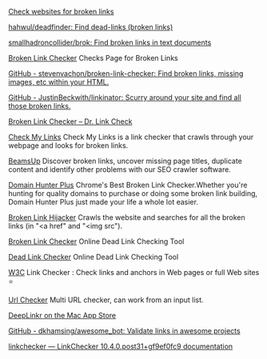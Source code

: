 
[Check websites for broken links](http://wummel.github.io/linkchecker)

[hahwul/deadfinder:  Find dead-links (broken links)](https://github.com/hahwul/deadfinder)

[smallhadroncollider/brok: Find broken links in text documents](https://github.com/smallhadroncollider/brok)

[Broken Link Checker](https://add0n.com/broken-link-checker.html)
Checks Page for Broken Links

[GitHub - stevenvachon/broken-link-checker: Find broken links, missing images, etc within your HTML.](https://github.com/stevenvachon/broken-link-checker)

[GitHub - JustinBeckwith/linkinator: Scurry around your site and find all those broken links.](https://github.com/JustinBeckwith/linkinator)

[Broken Link Checker – Dr. Link Check](https://www.drlinkcheck.com/)

[Check My Links](https://chrome.google.com/webstore/detail/check-my-links/ojkcdipcgfaekbeaelaapakgnjflfglf)
Check My Links is a link checker that crawls through your webpage and looks for broken links.

[BeamsUp](http://beamusup.com/)
Discover broken links, uncover missing page titles, duplicate content and identify other problems with our SEO crawler software.

[Domain Hunter Plus](https://netvantagemarketing.com/about/domain-hunter-plus)
Chrome's Best Broken Link Checker.Whether you're hunting for quality domains to purchase or doing some broken link building, Domain Hunter Plus just made your life a whole lot easier.

[Broken Link Hijacker](https://github.com/MayankPandey01/BrokenLinkHijacker)
Crawls the website and searches for all the broken links (in "<a href" and "<img src").

[Broken Link Checker](http://www.brokenlinkcheck.com/broken-links.php#status)
Online Dead Link Checking Tool

[Dead Link Checker](http://www.deadlinkchecker.com/website-dead-link-checker.asp)
Online Dead Link Checking Tool

[W3C](https://validator.w3.org/checklink)
Link Checker : Check links and anchors in Web pages or full Web sites
:star:

[Url Checker](http://urlchecker.org/)
Multi URL checker, can work from an input list.

[DeepLinkr on the Mac App Store](https://apps.apple.com/us/app/deeplinkr/id1586244217)

[GitHub - dkhamsing/awesome_bot: Validate links in awesome projects](https://github.com/dkhamsing/awesome_bot)

[linkchecker — LinkChecker 10.4.0.post31+gf9ef0fc9 documentation](https://linkchecker.github.io/linkchecker/man/linkchecker.html)
